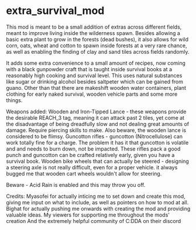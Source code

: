 # extra_survival_mod

This mod is meant to be a small addition of extras across different fields, meant to improve living inside the wilderness spawn.
Besides allowing a basic extra plant to grow in the forests (dead bushes), it also allows for wild corn, oats, wheat and cotton to spawn inside forests at a very rare chance, as well as enabling the finding of clay and sand tiles across fields randomly.

It adds some extra convenience to a small amount of recipes, now coming with a black gunpowder craft that is taught inside survival books at a reasonably high cooking and survival level. This uses natural substances like sugar or drinking alcohol besides saltpeter which can be gained from guano. Other than that there are makeshift wooden water containers, plant clothing for early naked survival, wooden vehicle parts and some more things.

Weapons added:
Wooden and Iron-Tipped Lance - these weapons provide the desirable REACH_3 tag, meaning it can attack past 2 tiles, yet come at the disadvantage of being dreadfully slow and not dealing great amounts of damage. Require piercing skills to make. Also beware, the wooden lance is considered to be flimsy.
Guncotton rifles - guncotton (Nitrocellulose) can work totally fine for a charge. The problem it has it that guncotton is volatile and and needs to burn down, not be impacted. These rifles pack a good punch and guncotton can be crafted relatively early, given you have a survival book.
Wooden bike wheels that can actually be steered - designing a steering axle is not really difficult, even for a proper vehicle. it always bugged me that wooden cart wheels wouldn't allow for steering.

Beware - Acid Rain is enabled and this may throw you off.

Credits:
Myasofei for actually inticing me to set down and create this mod, giving me input on what to include, as well as pointers on how to mod at all.
Bighat for actually pushing me onwards with creating the mod and providing valuable ideas.
My viewers for supporting me throughout the mods' creation
And the extremely helpful community of C:DDA on their discord
